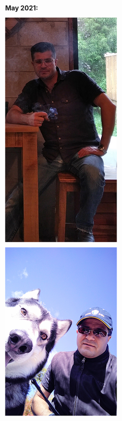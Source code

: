 <h2>May 2021:</h2>
<p><img src="https://raw.githubusercontent.com/45lc/45lc.github.io/main/vlf01.jpg" alt=""></p>
<p><img src="https://raw.githubusercontent.com/45lc/45lc.github.io/main/vlf03.jpg" alt=""></p>
